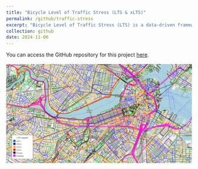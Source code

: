 ```yaml
---
title: "Bicycle Level of Traffic Stress (LTS & xLTS)"
permalink: /github/traffic-stress
excerpt: "Bicycle Level of Traffic Stress (LTS) is a data-driven framework that objectively measures how comfortable a road feels for cyclists, with levels ranging from LTS 1 (low-stress, suitable for most cyclists) to LTS 4 (high-stress, requiring high confidence). Crossing Level of Traffic Stress (xLTS) evaluates the comfort and safety for cyclists at intersections or crossings, considering factors like volume and speed of the traffic being crossed, crossing distance, presence of a bike signal, crossing island, RRFB, etc., to rate the stress level Many cyclists feel anxious about crossing busy intersections, regardless of how comfortable the road segment is. By including xLTS, we can better understand the overall comfort level for cyclists, leading to more informed infrastructure decisions.<br/><img src='/images/lts.png'>" 
collection: github
date: 2024-11-06
---
```


You can access the GitHub repository for this project [here](https://github.com/NatDave/traffic-stress/).<br/><br/><img src='/images/lts.png'>
